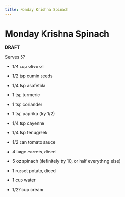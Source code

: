 ```yaml
---
title: Monday Krishna Spinach
---
```


# Monday Krishna Spinach

**DRAFT**

Serves 6?

* 1/4 cup olive oil
* 1/2 tsp cumin seeds
* 1/4 tsp asafetida

* 1 tsp turmeric
* 1 tsp coriander
* 1 tsp paprika (try 1/2)
* 1/4 tsp cayenne
* 1/4 tsp fenugreek
* 1/2 can tomato sauce

* 4 large carrots, diced
* 5 oz spinach (definitely try 10, or half everything else)
* 1 russet potato, diced

* 1 cup water

* 1/2? cup cream
